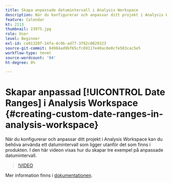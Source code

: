 ```yaml
---
title: Skapa anpassade datumintervall i Analysis Workspace
description: När du konfigurerar och anpassar ditt projekt i Analysis Workspace kan du behöva använda ett datumintervall som ligger utanför det som finns i produkten. I den här videon visas hur du skapar tre exempel på anpassade datumintervall.
feature: Calendar
kt: 2113
thumbnail: 23975.jpg
role: User
level: Beginner
exl-id: ce01320f-24fa-4c9b-ad77-3f82c0829323
source-git-commit: 84984ad9bf65cfc69117e40ac0e0cfe503cac5e5
workflow-type: tm+mt
source-wordcount: '94'
ht-degree: 0%

---
```


# Skapar anpassad [!UICONTROL Date Ranges] i Analysis Workspace {#creating-custom-date-ranges-in-analysis-workspace}

När du konfigurerar och anpassar ditt projekt i Analysis Workspace kan du behöva använda ett datumintervall som ligger utanför det som finns i produkten. I den här videon visas hur du skapar tre exempel på anpassade datumintervall.

>[!VIDEO](https://video.tv.adobe.com/v/23975/?quality=12&learn=on)

Mer information finns i [dokumentationen](https://experienceleague.adobe.com/docs/analytics/analyze/analysis-workspace/components/calendar-date-ranges/custom-date-ranges.html?lang=sv-SE).
